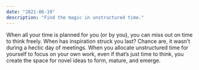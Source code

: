 ```yaml
---
date: "2021-06-19"
description: "Find the magic in unstructured time."
---
```


When all your time is planned for you (or by you), you can miss out on time to think freely. When has inspiration struck you last? Chance are, it wasn’t during a hectic day of meetings. When you allocate unstructured time for yourself to focus on your own work, even if that’s just time to think, you create the space for novel ideas to form, mature, and emerge. 